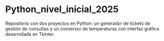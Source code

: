 # Python_nivel_inicial_2025
Repositorio con dos proyectos en Python: un generador de tickets de gestión de consultas y un conversor de temperaturas con interfaz gráfica desarrollada en Tkinter.
